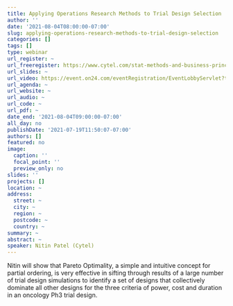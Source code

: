 ```yaml
---
title: Applying Operations Research Methods to Trial Design Selection
author: ''
date: '2021-08-04T08:00:00-07:00'
slug: applying-operations-research-methods-to-trial-design-selection
categories: []
tags: []
type: webinar
url_register: ~
url_freeregister: https://www.cytel.com/stat-methods-and-business-principles-optimal-trial-design-selection?utm_campaign=2021%20RWA%20Regulatory&utm_medium=email&_hsenc=p2ANqtz-_GjApl48DzKgcLeRD2yj9jGx-5edXW-puU_1VIkwGc27_Z_Vio6GkkNHnDjx6L6_YTa6qh-Kq7hTls0ksv17_1zX3x_g&_hsmi=141782127&utm_content=141782127&utm_source=hs_email&hsCtaTracking=a6ca62aa-4c6e-44db-8610-a127966da903%7C3d039a05-5473-4250-9a5c-ae6893df0bd2
url_slides: ~
url_video: https://event.on24.com/eventRegistration/EventLobbyServlet?target=reg20.jsp&mode=login&eventid=3313320&sessionid=1&key=AC7F7CBBD7F52155A69E8D8428EB815B&regTag=&V2=false&sourcepage=register
url_agenda: ~
url_website: ~
url_audio: ~
url_code: ~
url_pdf: ~
date_end: '2021-08-04T09:00:00-07:00'
all_day: no
publishDate: '2021-07-19T11:50:07-07:00'
authors: []
featured: no
image:
  caption: ''
  focal_point: ''
  preview_only: no
slides: ''
projects: []
location: ~
address:
  street: ~
  city: ~
  region: ~
  postcode: ~
  country: ~
summary: ~
abstract: ~
speaker: Nitin Patel (Cytel)
---
```

<!--more-->
Nitin will show that Pareto Optimality, a simple and intuitive concept for partial ordering, is very effective in sifting through results of a large number of trial design simulations to identify a set of designs that collectively dominate all other designs for the three criteria of power, cost and duration in an oncology Ph3 trial design.